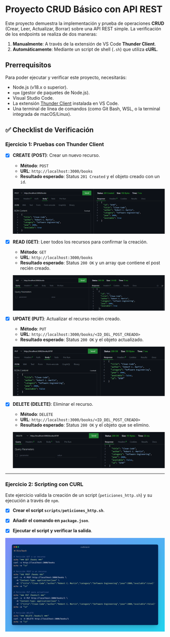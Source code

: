 # Proyecto CRUD Básico con API REST

Este proyecto demuestra la implementación y prueba de operaciones **CRUD** (Crear, Leer, Actualizar, Borrar) sobre una API REST simple. La verificación de los endpoints se realiza de dos maneras:

1.  **Manualmente**: A través de la extensión de VS Code **Thunder Client**.
2.  **Automáticamente**: Mediante un script de shell (`.sh`) que utiliza **cURL**.

## Prerrequisitos

Para poder ejecutar y verificar este proyecto, necesitarás:

* Node.js (v18.x o superior).
* `npm` (gestor de paquetes de Node.js).
* Visual Studio Code.
* La extensión [Thunder Client](https://www.thunderclient.com/) instalada en VS Code.
* Una terminal de línea de comandos (como Git Bash, WSL, o la terminal integrada de macOS/Linux).

## ✅ Checklist de Verificación
### Ejercicio 1: Pruebas con Thunder Client

* [x] **CREATE (POST)**: Crear un nuevo recurso.
    * **Método**: `POST`
    * **URL**: `http://localhost:3000/books`
    * **Resultado esperado**: Status `201 Created` y el objeto creado con un `id`.

    ![Crear un post con Thunder Client](./img/post.png)

* [x] **READ (GET)**: Leer todos los recursos para confirmar la creación.
    * **Método**: `GET`
    * **URL**: `http://localhost:3000/books`
    * **Resultado esperado**: Status `200 OK` y un array que contiene el post recién creado.

    
    ![Leer posts con Thunder Client](./img/get.png)

* [x] **UPDATE (PUT)**: Actualizar el recurso recién creado.
    * **Método**: `PUT`
    * **URL**: `http://localhost:3000/books/<ID_DEL_POST_CREADO>`
    * **Resultado esperado**: Status `200 OK` y el objeto actualizado.

    ![Actualizar un post con Thunder Client](./img/put.png)

* [x] **DELETE (DELETE)**: Eliminar el recurso.
    * **Método**: `DELETE`
    * **URL**: `http://localhost:3000/books/<ID_DEL_POST_CREADO>` 
    * **Resultado esperado**: Status `200 OK` y el objeto que se elimino.

    ![Eliminar un post con Thunder Client](./img/delete.png)

---

### Ejercicio 2: Scripting con CURL

Este ejercicio valida la creación de un script (`peticiones_http.sh`) y su ejecución a través de `npm`.

* [x] **Crear el script `scripts/peticiones_http.sh`**.
   

* [x] **Añadir el comando en `package.json`**.


* [x] **Ejecutar el script y verificar la salida**.

![Captura del script peticiones_https](./img/script.png)